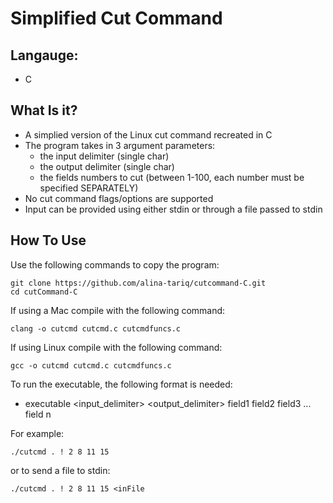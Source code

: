 # Simplified Cut Command

## Langauge:
* C

## What Is it?
- A simplied version of the Linux cut command recreated in C
- The program takes in 3 argument parameters:
	* the input delimiter (single char)
	* the output delimiter (single char)
	* the fields numbers to cut (between 1-100, each number must be specified SEPARATELY)
- No cut command flags/options are supported
- Input can be provided using either stdin or through a file passed to stdin

## How To Use
Use the following commands to copy the program:
```
git clone https://github.com/alina-tariq/cutcommand-C.git
cd cutCommand-C
```

If using a Mac compile with the following command:
```
clang -o cutcmd cutcmd.c cutcmdfuncs.c
```

If using Linux compile with the following command:
```
gcc -o cutcmd cutcmd.c cutcmdfuncs.c
```

To run the executable, the following format is needed:
* executable <input_delimiter> <output_delimiter> field1 field2 field3 ... field n

For example:
```
./cutcmd . ! 2 8 11 15
```
or to send a file to stdin:
```
./cutcmd . ! 2 8 11 15 <inFile
```
